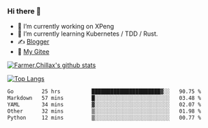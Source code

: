 ### Hi there 👋

- 🔭 I’m currently working on XPeng
- 🌱 I’m currently learning Kubernetes / TDD / Rust.
- ✍️ [Blogger](https://blog.farmer233.top)
- 🤔 [My Gitee](https://gitee.com/Farmer-chong)


[![Farmer.Chillax's github stats](https://github-readme-stats.vercel.app/api?username=FarmerChillax)](https://github.com/anuraghazra/github-readme-stats)

[![Top Langs](https://github-readme-stats.vercel.app/api/top-langs/?username=FarmerChillax&layout=compact&hide=html,css,javascript)](https://github.com/anuraghazra/github-readme-stats)


<a href="https://wakatime.com/@Farmer"> </a>
          <!--START_SECTION:waka-->

```txt
Go         25 hrs          ██████████████████████▓░░   90.75 %
Markdown   57 mins         █░░░░░░░░░░░░░░░░░░░░░░░░   03.48 %
YAML       34 mins         ▓░░░░░░░░░░░░░░░░░░░░░░░░   02.07 %
Other      32 mins         ▒░░░░░░░░░░░░░░░░░░░░░░░░   01.98 %
Python     12 mins         ▒░░░░░░░░░░░░░░░░░░░░░░░░   00.77 %
```

<!--END_SECTION:waka-->



<!--
**Farmer-chong/Farmer-chong** is a ✨ _special_ ✨ repository because its `README.md` (this file) appears on your GitHub profile.

Here are some ideas to get you started:

- 🔭 I’m currently working on ...
- 🌱 I’m currently learning ...
- 👯 I’m looking to collaborate on ...
- 🤔 I’m looking for help with ...
- 💬 Ask me about ...
- 📫 How to reach me: ...
- 😄 Pronouns: ...
- ⚡ Fun fact: ...
-->
